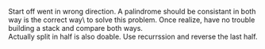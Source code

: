 Start off went in wrong direction. A palindrome should be consistant in both way is the correct way\ 
to solve this problem. Once realize, have no trouble building a stack and compare both ways.\
Actually split in half is also doable. Use recurrssion and reverse the last half. 
